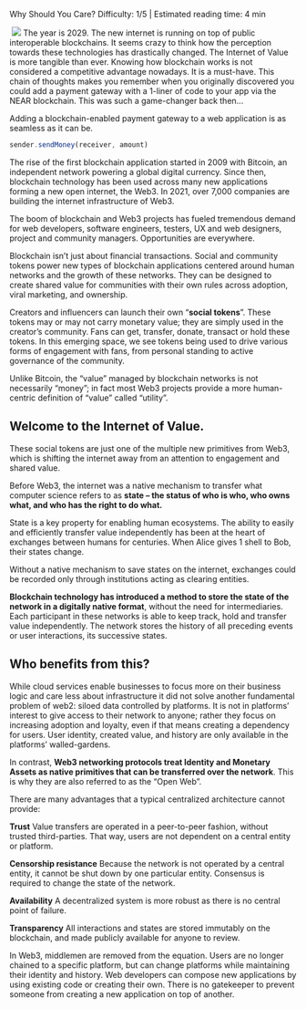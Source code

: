 <ChapterTitle> Why Should You Care?</ChapterTitle>
<Difficulty> Difficulty: 1/5 | Estimated reading time: 4 min </Difficulty>

<Image>
    <img src="/images/chap_1.png">
</Image>

<Spacer />

<narrativeText>
The year is 2029. The new internet is running on top of public interoperable blockchains. It seems crazy to think how the perception towards these technologies has drastically changed. The Internet of Value is more tangible than ever. Knowing how blockchain works is not considered a competitive advantage nowadays. It is a must-have.
<Spacer />
This chain of thoughts makes you remember when you originally discovered you could add a payment gateway with a 1-liner of code to your app via the NEAR blockchain. This was such a game-changer back then...
</narrativeText>

<Spacer />

Adding a blockchain-enabled payment gateway to a web application is as seamless as it can be.

```javascript
sender.sendMoney(receiver, amount)
```

The rise of the first blockchain application started in 2009 with Bitcoin, an independent network powering a global digital currency. Since then, blockchain technology has been used across many new applications forming a new open internet, the Web3. In 2021, over 7,000 companies are building the internet infrastructure of Web3.

The boom of blockchain and Web3 projects has fueled tremendous demand for web developers, software engineers, testers, UX and web designers, project and community managers. Opportunities are everywhere.

Blockchain isn’t just about financial transactions. Social and community tokens power new types of blockchain applications centered around human networks and the growth of these networks. They can be designed to create shared value for communities with their own rules across adoption, viral marketing, and ownership.

Creators and influencers can launch their own “**social tokens**”. These tokens may or may not carry monetary value; they are simply used in the creator’s community. Fans can get, transfer, donate, transact or hold these tokens. In this emerging space, we see tokens being used to drive various forms of engagement with fans, from personal standing to active governance of the community.

<Spacer />

Unlike Bitcoin, the “value” managed by blockchain networks is not necessarily “money”; in fact most Web3 projects provide a more human-centric definition of “value” called “utility”.

## Welcome to the Internet of Value.

These social tokens are just one of the multiple new primitives from Web3, which is shifting the internet away from an attention to engagement and shared value.

Before Web3, the internet was a native mechanism to transfer what computer science refers to as **state – the status of who is who, who owns what, and who has the right to do what.**

State is a key property for enabling human ecosystems. The ability to easily and efficiently transfer value independently has been at the heart of exchanges between humans for centuries. When Alice gives 1 shell to Bob, their states change.

Without a native mechanism to save states on the internet, exchanges could be recorded only through institutions acting as clearing entities.

**Blockchain technology has introduced a method to store the state of the network in a digitally native format**, without the need for intermediaries. Each participant in these networks is able to keep track, hold and transfer value independently. The network stores the history of all preceding events or user interactions, its successive states.

## Who benefits from this?

While cloud services enable businesses to focus more on their business logic and care less about infrastructure it did not solve another fundamental problem of web2: siloed data controlled by platforms. It is not in platforms’ interest to give access to their network to anyone; rather they focus on increasing adoption and loyalty, even if that means creating a dependency for users. User identity, created value, and history are only available in the platforms’ walled-gardens.

In contrast, **Web3 networking protocols treat Identity and Monetary Assets as native primitives that can be transferred over the network**. This is why they are also referred to as the “Open Web”.

There are many advantages that a typical centralized architecture cannot provide:

**Trust**
Value transfers are operated in a peer-to-peer fashion, without trusted third-parties. That way, users are not dependent on a central entity or platform.

**Censorship resistance**
Because the network is not operated by a central entity, it cannot be shut down by one particular entity. Consensus is required to change the state of the network.

**Availability**
A decentralized system is more robust as there is no central point of failure.

**Transparency**
All interactions and states are stored immutably on the blockchain, and made publicly available for anyone to review.

<Spacer />

<BackgroundContainer>
<p>In Web3, middlemen are removed from the equation. Users are no longer chained to a specific platform, but can change platforms while maintaining their identity and history. Web developers can compose new applications by using existing code or creating their own. There is no gatekeeper to prevent someone from creating a new application on top of another.</p>
</BackgroundContainer>

<!-- <img src="/images/chapter_12.jpg"" /> -->

